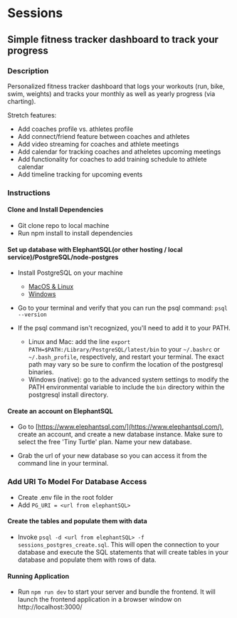 # Sessions

## Simple fitness tracker dashboard to track your progress

### Description

Personalized fitness tracker dashboard that logs your workouts (run, bike, swim, weights) and tracks your monthly as well as yearly progress (via charting).

Stretch features:

- Add coaches profile vs. athletes profile
- Add connect/friend feature between coaches and athletes
- Add video streaming for coaches and athlete meetings
- Add calendar for tracking coaches and atheletes upcoming meetings
- Add functionality for coaches to add training schedule to athlete calendar
- Add timeline tracking for upcoming events

### Instructions

#### Clone and Install Dependencies

- Git clone repo to local machine
- Run npm install to install dependencies

#### Set up database with ElephantSQL(or other hosting / local service)/PostgreSQL/node-postgres

- Install PostgreSQL on your machine

  - [MacOS & Linux](https://github.com/CodesmithLLC/dev-environment-setup/blob/main/mac-os.md#install-postgresql)
  - [Windows](https://github.com/CodesmithLLC/dev-environment-setup/blob/main/windows-os.md#install-postgresql)

- Go to your terminal and verify that you can run the psql command: `psql --version`
- If the psql command isn't recognized, you'll need to add it to your PATH.
  - Linux and Mac: add the line `export PATH=$PATH:/Library/PostgreSQL/latest/bin` to your `~/.bashrc` or `~/.bash_profile`, respectively, and restart your terminal. The exact path may vary so be sure to confirm the location of the postgresql binaries.
  - Windows (native): go to the advanced system settings to modify the PATH environmental variable to include the `bin` directory within the postgresql install directory.

#### Create an account on ElephantSQL

- Go to [https://www.elephantsql.com/](https://www.elephantsql.com/), create an account, and create a new database instance. Make sure to select the free 'Tiny Turtle' plan. Name your new database.

- Grab the url of your new database so you can access it from the command line in your terminal.

### Add URI To Model For Database Access

- Create .env file in the root folder
- Add `PG_URI = <url from elephantSQL>`

#### Create the tables and populate them with data

- Invoke `psql -d <url from elephantSQL> -f sessions_postgres_create.sql`. This will open the connection to your database and execute the SQL statements that will create tables in your database and populate them with rows of data.

#### Running Application

- Run `npm run dev` to start your server and bundle the frontend. It will launch the frontend application in a browser window on http://localhost:3000/

